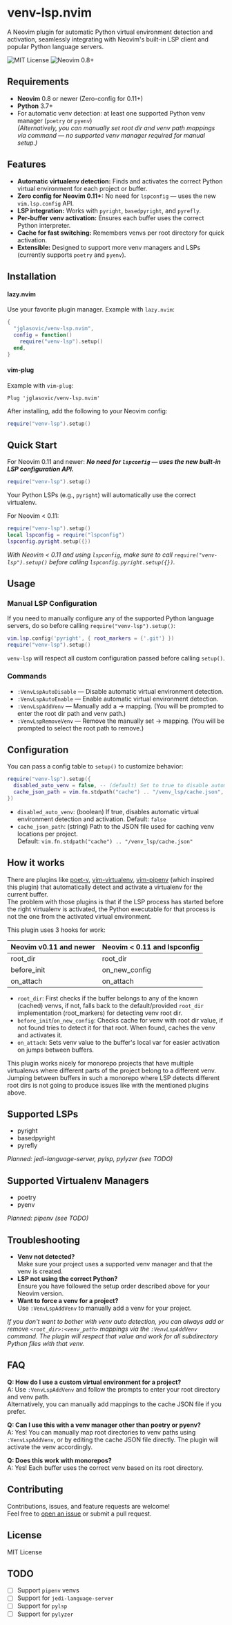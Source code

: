 # venv-lsp.nvim

A Neovim plugin for automatic Python virtual environment detection and activation, seamlessly integrating with Neovim's built-in LSP client and popular Python language servers.

![MIT License](https://img.shields.io/badge/license-MIT-blue.svg)
![Neovim 0.8+](https://img.shields.io/badge/neovim-0.8+-green.svg)

## Requirements

- **Neovim** 0.8 or newer (Zero-config for 0.11+)
- **Python** 3.7+
- For automatic venv detection: at least one supported Python venv manager (`poetry` or `pyenv`)  
  *(Alternatively, you can manually set root dir and venv path mappings via command — no supported venv manager required for manual setup.)*

## Features

- **Automatic virtualenv detection:** Finds and activates the correct Python virtual environment for each project or buffer.
- **Zero config for Neovim 0.11+:** No need for `lspconfig` — uses the new `vim.lsp.config` API.
- **LSP integration:** Works with `pyright`, `basedpyright`, and `pyrefly`.
- **Per-buffer venv activation:** Ensures each buffer uses the correct Python interpreter.
- **Cache for fast switching:** Remembers venvs per root directory for quick activation.
- **Extensible:** Designed to support more venv managers and LSPs (currently supports `poetry` and `pyenv`).

## Installation

#### lazy.nvim

Use your favorite plugin manager. Example with `lazy.nvim`:

```lua
{
  "jglasovic/venv-lsp.nvim",
  config = function()
    require("venv-lsp").setup()
  end,
}
```

#### vim-plug

Example with `vim-plug`:
```vim
Plug 'jglasovic/venv-lsp.nvim'
```
After installing, add the following to your Neovim config:
```lua
require("venv-lsp").setup()
```

## Quick Start

For Neovim 0.11 and newer:
***No need for `lspconfig` — uses the new built-in LSP configuration API.***

```lua
require("venv-lsp").setup()
```

Your Python LSPs (e.g., `pyright`) will automatically use the correct virtualenv.

For Neovim < 0.11:

```lua
require("venv-lsp").setup()
local lspconfig = require("lspconfig")
lspconfig.pyright.setup({})
```

*With Neovim < 0.11 and using `lspconfig`, make sure to call `require("venv-lsp").setup()` before calling `lspconfig.pyright.setup({})`.*

## Usage

### Manual LSP Configuration

If you need to manually configure any of the supported Python language servers, do so before calling `require("venv-lsp").setup()`:

```lua
vim.lsp.config('pyright', { root_markers = {'.git'} })
require("venv-lsp").setup()
```

`venv-lsp` will respect all custom configuration passed before calling `setup()`.

### Commands

- `:VenvLspAutoDisable` — Disable automatic virtual environment detection.
- `:VenvLspAutoEnable` — Enable automatic virtual environment detection.
- `:VenvLspAddVenv` — Manually add a <root dir path> → <virtual environment path> mapping.
  (You will be prompted to enter the root dir path and venv path.)
- `:VenvLspRemoveVenv` — Remove the manually set <root dir path> → <virtual environment path> mapping.
  (You will be prompted to select the root path to remove.)

## Configuration

You can pass a config table to `setup()` to customize behavior:

```lua
require("venv-lsp").setup({
  disabled_auto_venv = false, -- (default) Set to true to disable automatic venv detection
  cache_json_path = vim.fn.stdpath("cache") .. "/venv_lsp/cache.json", -- (default) Custom path for venv cache file
})
```

- `disabled_auto_venv`: (boolean) If true, disables automatic virtual environment detection and activation.
  Default: `false`
- `cache_json_path`: (string) Path to the JSON file used for caching venv locations per project.  
  Default: `vim.fn.stdpath("cache") .. "/venv_lsp/cache.json"`

## How it works

There are plugins like [poet-v](https://github.com/petobens/poet-v), [vim-virtualenv](https://github.com/jmcantrell/vim-virtualenv), [vim-pipenv](https://github.com/PieterjanMontens/vim-pipenv) (which inspired this plugin) that automatically detect and activate a virtualenv for the current buffer.  
The problem with those plugins is that if the LSP process has started before the right virtualenv is activated, the Python executable for that process is not the one from the activated virtual environment.

This plugin uses 3 hooks for work:

| Neovim v0.11 and newer      | Neovim < 0.11 and lspconfig     |
|-----------------------------|---------------------------------|
| root_dir                    | root_dir                        |
| before_init                 | on_new_config                   |
| on_attach                   | on_attach                       |

- `root_dir`: First checks if the buffer belongs to any of the known (cached) venvs, if not, falls back to the default/provided `root_dir` implementation (root_markers) for detecting venv root dir.
- `before_init`/`on_new_config`: Checks cache for venv with root dir value, if not found tries to detect it for that root. When found, caches the venv and activates it.
- `on_attach`: Sets venv value to the buffer's local var for easier activation on jumps between buffers.

This plugin works nicely for monorepo projects that have multiple virtualenvs where different parts of the project belong to a different venv.  
Jumping between buffers in such a monorepo where LSP detects different root dirs is not going to produce issues like with the mentioned plugins above.

## Supported LSPs

- pyright
- basedpyright
- pyrefly

*Planned: jedi-language-server, pylsp, pylyzer (see TODO)*

## Supported Virtualenv Managers

- poetry
- pyenv

*Planned: pipenv (see TODO)*

## Troubleshooting

- **Venv not detected?**  
  Make sure your project uses a supported venv manager and that the venv is created.
- **LSP not using the correct Python?**  
  Ensure you have followed the setup order described above for your Neovim version.
- **Want to force a venv for a project?**  
  Use `:VenvLspAddVenv` to manually add a venv for your project.

*If you don't want to bother with venv auto detection, you can always add or remove `<root_dir>:<venv_path>` mappings via the `:VenvLspAddVenv` command. The plugin will respect that value and work for all subdirectory Python files with that venv.*

## FAQ

**Q: How do I use a custom virtual environment for a project?**  
A: Use `:VenvLspAddVenv` and follow the prompts to enter your root directory and venv path.  
Alternatively, you can manually add mappings to the cache JSON file if you prefer.

**Q: Can I use this with a venv manager other than poetry or pyenv?**  
A: Yes! You can manually map root directories to venv paths using `:VenvLspAddVenv`, or by editing the cache JSON file directly. The plugin will activate the venv accordingly.

**Q: Does this work with monorepos?**  
A: Yes! Each buffer uses the correct venv based on its root directory.

## Contributing

Contributions, issues, and feature requests are welcome!  
Feel free to [open an issue](https://github.com/jglasovic/venv-lsp.nvim/issues) or submit a pull request.

## License

MIT License

## TODO

- [ ] Support `pipenv` venvs
- [ ] Support for `jedi-language-server`
- [ ] Support for `pylsp`
- [ ] Support for `pylyzer`
